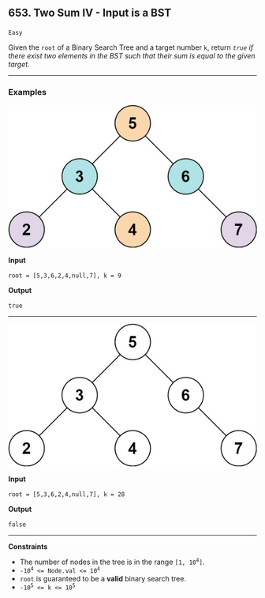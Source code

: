 
## 653. Two Sum IV - Input is a BST

`Easy`

Given the <code>root</code> of a Binary Search Tree and a target number <code>k</code>, return <em><code>true</code> if there exist two elements in the BST such that their sum is equal to the given target</em>.

---

### Examples


![](sum_tree_1.jpg)

**Input**
```
root = [5,3,6,2,4,null,7], k = 9
```

**Output**
```
true
```


---

![](sum_tree_2.jpg)

**Input**
```
root = [5,3,6,2,4,null,7], k = 28
```

**Output**
```
false
```


---


**Constraints**

<ul>
<li>The number of nodes in the tree is in the range <code>[1, 10<sup>4</sup>]</code>.</li>
<li><code>-10<sup>4</sup> &lt;= Node.val &lt;= 10<sup>4</sup></code></li>
<li><code>root</code> is guaranteed to be a <strong>valid</strong> binary search tree.</li>
<li><code>-10<sup>5</sup> &lt;= k &lt;= 10<sup>5</sup></code></li>
</ul>
